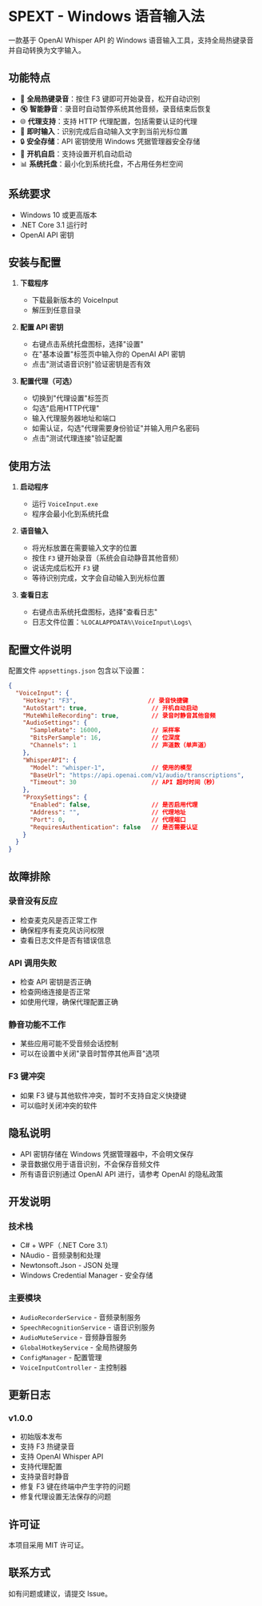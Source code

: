# SPEXT - Windows 语音输入法

一款基于 OpenAI Whisper API 的 Windows 语音输入工具，支持全局热键录音并自动转换为文字输入。

## 功能特点

- 🎤 **全局热键录音**：按住 F3 键即可开始录音，松开自动识别
- 🔇 **智能静音**：录音时自动暂停系统其他音频，录音结束后恢复
- 🌐 **代理支持**：支持 HTTP 代理配置，包括需要认证的代理
- 📝 **即时输入**：识别完成后自动输入文字到当前光标位置
- 🔒 **安全存储**：API 密钥使用 Windows 凭据管理器安全存储
- 🚀 **开机自启**：支持设置开机自动启动
- 📊 **系统托盘**：最小化到系统托盘，不占用任务栏空间

## 系统要求

- Windows 10 或更高版本
- .NET Core 3.1 运行时
- OpenAI API 密钥

## 安装与配置

1. **下载程序**
   - 下载最新版本的 VoiceInput
   - 解压到任意目录

2. **配置 API 密钥**
   - 右键点击系统托盘图标，选择"设置"
   - 在"基本设置"标签页中输入你的 OpenAI API 密钥
   - 点击"测试语音识别"验证密钥是否有效

3. **配置代理（可选）**
   - 切换到"代理设置"标签页
   - 勾选"启用HTTP代理"
   - 输入代理服务器地址和端口
   - 如需认证，勾选"代理需要身份验证"并输入用户名密码
   - 点击"测试代理连接"验证配置

## 使用方法

1. **启动程序**
   - 运行 `VoiceInput.exe`
   - 程序会最小化到系统托盘

2. **语音输入**
   - 将光标放置在需要输入文字的位置
   - 按住 `F3` 键开始录音（系统会自动静音其他音频）
   - 说话完成后松开 `F3` 键
   - 等待识别完成，文字会自动输入到光标位置

3. **查看日志**
   - 右键点击系统托盘图标，选择"查看日志"
   - 日志文件位置：`%LOCALAPPDATA%\VoiceInput\Logs\`

## 配置文件说明

配置文件 `appsettings.json` 包含以下设置：

```json
{
  "VoiceInput": {
    "Hotkey": "F3",                    // 录音快捷键
    "AutoStart": true,                  // 开机自动启动
    "MuteWhileRecording": true,         // 录音时静音其他音频
    "AudioSettings": {
      "SampleRate": 16000,              // 采样率
      "BitsPerSample": 16,              // 位深度
      "Channels": 1                     // 声道数（单声道）
    },
    "WhisperAPI": {
      "Model": "whisper-1",             // 使用的模型
      "BaseUrl": "https://api.openai.com/v1/audio/transcriptions",
      "Timeout": 30                     // API 超时时间（秒）
    },
    "ProxySettings": {
      "Enabled": false,                 // 是否启用代理
      "Address": "",                    // 代理地址
      "Port": 0,                        // 代理端口
      "RequiresAuthentication": false   // 是否需要认证
    }
  }
}
```

## 故障排除

### 录音没有反应
- 检查麦克风是否正常工作
- 确保程序有麦克风访问权限
- 查看日志文件是否有错误信息

### API 调用失败
- 检查 API 密钥是否正确
- 检查网络连接是否正常
- 如使用代理，确保代理配置正确

### 静音功能不工作
- 某些应用可能不受音频会话控制
- 可以在设置中关闭"录音时暂停其他声音"选项

### F3 键冲突
- 如果 F3 键与其他软件冲突，暂时不支持自定义快捷键
- 可以临时关闭冲突的软件

## 隐私说明

- API 密钥存储在 Windows 凭据管理器中，不会明文保存
- 录音数据仅用于语音识别，不会保存音频文件
- 所有语音识别通过 OpenAI API 进行，请参考 OpenAI 的隐私政策

## 开发说明

### 技术栈
- C# + WPF（.NET Core 3.1）
- NAudio - 音频录制和处理
- Newtonsoft.Json - JSON 处理
- Windows Credential Manager - 安全存储

### 主要模块
- `AudioRecorderService` - 音频录制服务
- `SpeechRecognitionService` - 语音识别服务
- `AudioMuteService` - 音频静音服务
- `GlobalHotkeyService` - 全局热键服务
- `ConfigManager` - 配置管理
- `VoiceInputController` - 主控制器

## 更新日志

### v1.0.0
- 初始版本发布
- 支持 F3 热键录音
- 支持 OpenAI Whisper API
- 支持代理配置
- 支持录音时静音
- 修复 F3 键在终端中产生字符的问题
- 修复代理设置无法保存的问题

## 许可证

本项目采用 MIT 许可证。

## 联系方式

如有问题或建议，请提交 Issue。